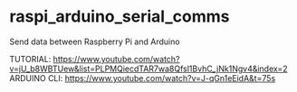# raspi_arduino_serial_comms
Send data between Raspberry Pi and Arduino

TUTORIAL:  https://www.youtube.com/watch?v=jU_b8WBTUew&list=PLPMQiecdTAR7wa8Qfsl1BvhC_jNk1Ngv4&index=2
ARDUINO CLI:  https://www.youtube.com/watch?v=J-qGn1eEidA&t=75s

